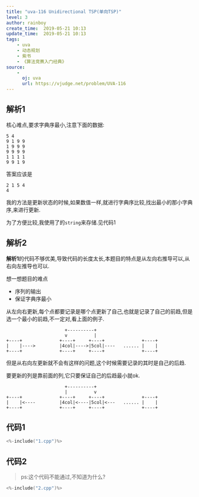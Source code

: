 ```yaml
---
title: "uva-116 Unidirectional TSP(单向TSP)"
level: 3
author: rainboy
create_time:  2019-05-21 10:13
update_time:  2019-05-21 10:13
tags:
    - uva
    - 动态规划
    - 紫书
    - 《算法竞赛入门经典》
source:
    - 
      oj: uva
      url: https://vjudge.net/problem/UVA-116
---
```


## 解析1

核心难点,要求字典序最小,注意下面的数据:

```plaintext
5 4
9 1 9 9
1 9 9 9
9 9 9 9
1 1 1 1
9 9 1 9
```

答案应该是

```plaintext
2 1 5 4
4
```

我的方法是更新状态的时候,如果数值一样,就进行字典序比较,找出最小的那小字典序,来进行更新.

为了方便比较,我使用了的`string`来存储.见代码1

## 解析2

**解析1**的代码不够优美,导致代码的长度太长,本题目的特点是从左向右推导可以,从右向左推导也可以.

想一想题目的难点

 - 序列的输出
 - 保证字典序最小


从左向右更新,每个点都要记录是哪个点更新了自己,也就是记录了自己的前趋,但是选一个最小的前趋,不一定对,看上面的例子.
```plaintext
                      +----------+
                      v          |
+----+              +----+     +----+              +----+
|    |---->         |4col|---->|5col|----   ...... |    |
+----+              +----+     +----+              +----+
```

但是从右向左更新就不会有这样的问题,这个时候需要记录的其时是自己的后趋.

要更新的列是靠前面的列,它只要保证自己的后趋最小就ok.

```plaintext
                      +----------+
                      |          v
+----+              +----+     +----+              +----+
|    |<----         |4col|<----|5col|<---   ...... |    |
+----+              +----+     +----+              +----+
```


## 代码1

```c
<%-include("1.cpp")%>
```
## 代码2

 > ps:这个代码不能通过,不知道为什么?

```c
<%-include("2.cpp")%>
```

